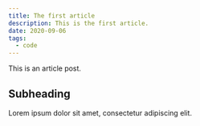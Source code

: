 ```yaml
---
title: The first article
description: This is the first article.
date: 2020-09-06
tags:
  - code
---
```


This is an article post.

## Subheading

Lorem ipsum dolor sit amet, consectetur adipiscing elit.